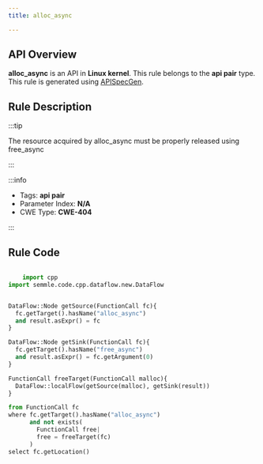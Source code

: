 ```yaml
---
title: alloc_async

---
```



## API Overview
**alloc_async** is an API in **Linux kernel**. This rule belongs to the **api pair** type. This rule is generated using [APISpecGen](../../tools/APISpecGen).
## Rule Description

:::tip

The resource acquired by alloc_async must be properly released using free_async

:::

:::info

- Tags: **api pair**
- Parameter Index: **N/A**
- CWE Type: **CWE-404**

:::

## Rule Code
```python

    import cpp
import semmle.code.cpp.dataflow.new.DataFlow


DataFlow::Node getSource(FunctionCall fc){
  fc.getTarget().hasName("alloc_async")
  and result.asExpr() = fc
}

DataFlow::Node getSink(FunctionCall fc){
  fc.getTarget().hasName("free_async")
  and result.asExpr() = fc.getArgument(0)
}

FunctionCall freeTarget(FunctionCall malloc){
  DataFlow::localFlow(getSource(malloc), getSink(result))
}

from FunctionCall fc
where fc.getTarget().hasName("alloc_async")
      and not exists(
        FunctionCall free| 
        free = freeTarget(fc)
      )
select fc.getLocation()

    
```